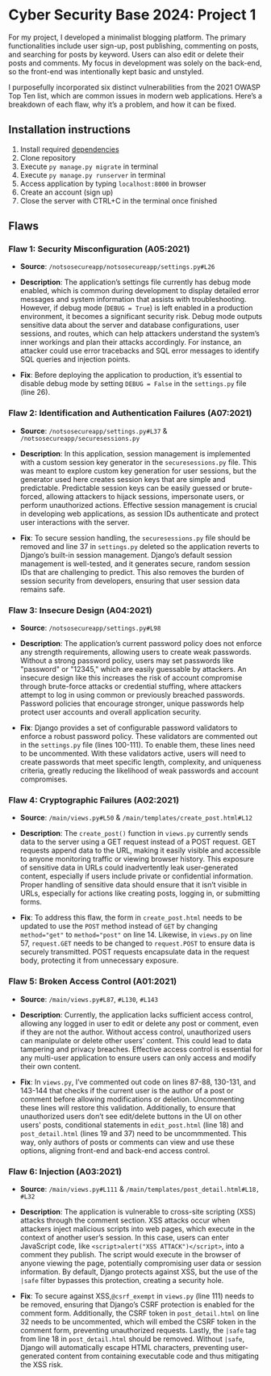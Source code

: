 # Cyber Security Base 2024: Project 1

For my project, I developed a minimalist blogging platform. The primary functionalities include user sign-up, post publishing, commenting on posts, and searching for posts by keyword. Users can also edit or delete their posts and comments. My focus in development was solely on the back-end, so the front-end was intentionally kept basic and unstyled.

I purposefully incorporated six distinct vulnerabilities from the 2021 OWASP Top Ten list, which are common issues in modern web applications. Here’s a breakdown of each flaw, why it’s a problem, and how it can be fixed.

## Installation instructions
1. Install required [dependencies ](https://cybersecuritybase.mooc.fi/installation-guide)
2. Clone repository
3. Execute `py manage.py migrate`  in terminal
4. Execute `py manage.py runserver`  in terminal
5. Access application by typing `localhost:8000` in browser
6. Create an account (sign up)
7. Close the server with CTRL+C in the terminal once finished

## Flaws

### Flaw 1: Security Misconfiguration (A05:2021)
- **Source**: `/notsosecureapp/notsosecureapp/settings.py#L26`
 
- **Description**: The application’s settings file currently has debug mode enabled, which is common during development to display detailed error messages and system information that assists with troubleshooting. However, if debug mode (`DEBUG = True`) is left enabled in a production environment, it becomes a significant security risk. Debug mode outputs sensitive data about the server and database configurations, user sessions, and routes, which can help attackers understand the system’s inner workings and plan their attacks accordingly. For instance, an attacker could use error tracebacks and SQL error messages to identify SQL queries and injection points.
 
- **Fix**: Before deploying the application to production, it’s essential to disable debug mode by setting `DEBUG = False` in the `settings.py` file (line 26).

### Flaw 2: Identification and Authentication Failures (A07:2021)
- **Source**: `/notsosecureapp/settings.py#L37` & `/notsosecureapp/securesessions.py`
 
- **Description**: In this application, session management is implemented with a custom session key generator in the `securesessions.py` file. This was meant to explore custom key generation for user sessions, but the generator used here creates session keys that are simple and predictable. Predictable session keys can be easily guessed or brute-forced, allowing attackers to hijack sessions, impersonate users, or perform unauthorized actions. Effective session management is crucial in developing web applications, as session IDs authenticate and protect user interactions with the server.
 
- **Fix**: To secure session handling, the `securesessions.py` file should be removed and line 37 in `settings.py` deleted so the application reverts to Django’s built-in session management. Django’s default session management is well-tested, and it generates secure, random session IDs that are challenging to predict. This also removes the burden of session security from developers, ensuring that user session data remains safe.

### Flaw 3: Insecure Design (A04:2021)
- **Source**: `/notsosecureapp/settings.py#L98`
 
- **Description**: The application’s current password policy does not enforce any strength requirements, allowing users to create weak passwords. Without a strong password policy, users may set passwords like "password" or "12345," which are easily guessable by attackers. An insecure design like this increases the risk of account compromise through brute-force attacks or credential stuffing, where attackers attempt to log in using common or previously breached passwords. Password policies that encourage stronger, unique passwords help protect user accounts and overall application security.
 
- **Fix**: Django provides a set of configurable password validators to enforce a robust password policy. These validators are commented out in the `settings.py` file (lines 100-111). To enable them, these lines need to be uncommented. With these validators active, users will need to create passwords that meet specific length, complexity, and uniqueness criteria, greatly reducing the likelihood of weak passwords and account compromises.

### Flaw 4: Cryptographic Failures (A02:2021)
- **Source**: `/main/views.py#L50` & `/main/templates/create_post.html#L12`
 
- **Description**: The `create_post()` function in `views.py` currently sends data to the server using a GET request instead of a POST request. GET requests append data to the URL, making it easily visible and accessible to anyone monitoring traffic or viewing browser history. This exposure of sensitive data in URLs could inadvertently leak user-generated content, especially if users include private or confidential information. Proper handling of sensitive data should ensure that it isn’t visible in URLs, especially for actions like creating posts, logging in, or submitting forms.
 
- **Fix**: To address this flaw, the form in `create_post.html` needs to be updated to use the `POST` method instead of `GET` by changing `method="get"` to `method="post"` on line 14. Likewise, in `views.py` on line 57, `request.GET` needs to be changed to `request.POST` to ensure data is securely transmitted. POST requests encapsulate data in the request body, protecting it from unnecessary exposure.

### Flaw 5: Broken Access Control (A01:2021)
- **Source**: `/main/views.py#L87`, `#L130`, `#L143`
 
- **Description**: Currently, the application lacks sufficient access control, allowing any logged in user to edit or delete any post or comment, even if they are not the author. Without access control, unauthorized users can manipulate or delete other users’ content. This could lead to data tampering and privacy breaches. Effective access control is essential for any multi-user application to ensure users can only access and modify their own content.
 
- **Fix**: In `views.py`, I’ve commented out code on lines 87-88, 130-131, and 143-144 that checks if the current user is the author of a post or comment before allowing modifications or deletion. Uncommenting these lines will restore this validation. Additionally, to ensure that unauthorized users don’t see edit/delete buttons in the UI on other users' posts, conditional statements in `edit_post.html` (line 18) and `post_detail.html` (lines 19 and 37) need to be uncommmented. This way, only authors of posts or comments can view and use these options, aligning front-end and back-end access control.

### Flaw 6: Injection (A03:2021)
- **Source**: `/main/views.py#L111` & `/main/templates/post_detail.html#L18, #L32`
 
- **Description**: The application is vulnerable to cross-site scripting (XSS) attacks through the comment section. XSS attacks occur when attackers inject malicious scripts into web pages, which execute in the context of another user’s session. In this case, users can enter JavaScript code, like `<script>alert("XSS ATTACK")</script>`, into a comment they publish. The script would execute in the browser of anyone viewing the page, potentially compromising user data or session information. By default, Django protects against XSS, but the use of the `|safe` filter bypasses this protection, creating a security hole.
 
- **Fix**: To secure against XSS,`@csrf_exempt` in `views.py` (line 111) needs to be removed, ensuring that Django’s CSRF protection is enabled for the comment form. Additionally, the CSRF token in `post_detail.html` on line 32 needs to be uncommented, which will embed the CSRF token in the comment form, preventing unauthorized requests. Lastly, the `|safe` tag from line 18 in `post_detail.html` should be removed. Without `|safe`, Django will automatically escape HTML characters, preventing user-generated content from containing executable code and thus mitigating the XSS risk.
